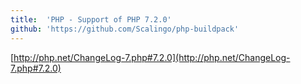 ```yaml
---
title:	'PHP - Support of PHP 7.2.0'
github: 'https://github.com/Scalingo/php-buildpack'
---
```


[http://php.net/ChangeLog-7.php#7.2.0](http://php.net/ChangeLog-7.php#7.2.0)
